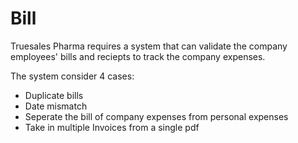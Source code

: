 # Bill 

Truesales Pharma requires a system that can validate the company employees' 
bills and reciepts to track the company expenses. 

The system consider 4 cases:
- Duplicate bills
- Date mismatch
- Seperate the bill of company expenses from personal expenses
- Take in multiple Invoices from a single pdf
